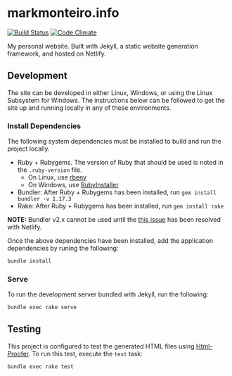 # markmonteiro.info

[![Build Status](https://travis-ci.org/mark-monteiro/mark-monteiro.github.io.svg)](https://travis-ci.org/mark-monteiro/mark-monteiro.github.io)
[![Code Climate](https://codeclimate.com/github/mark-monteiro/mark-monteiro.github.io/badges/gpa.svg)](https://codeclimate.com/github/mark-monteiro/mark-monteiro.github.io)

My personal website. Built with Jekyll, a static website generation framework, and hosted on Netlify.

## Development

The site can be developed in either Linux, Windows, or using the Linux Subsystem for Windows. The instructions below can be followed to get the site up and running locally in any of these environments.

### Install Dependencies

The following system dependencies must be installed to build and run the project locally.

- Ruby + Rubygems. The version of Ruby that should be used is noted in the `.ruby-version` file.
  - On Linux, use [rbenv](https://github.com/rbenv/rbenv)
  - On Windows, use [RubyInstaller](https://rubyinstaller.org/)
- Bundler: After Ruby + Rubygems has been installed, run `gem install bundler -v 1.17.3`
- Rake: After Ruby + Rubygems has been installed, run `gem install rake`
  
**NOTE:** Bundler v2.x cannot be used until the [this issue](https://github.com/netlify/build-image/issues/250) has been resolved with Netlify.

Once the above dependencies have been installed, add the application dependencies by runing the following:

```bash
bundle install
```

### Serve

To run the development server bundled with Jekyll, run the following:

```bash
bundle exec rake serve
```

## Testing

This project is configured to test the generated HTML files using [Html-Proofer](https://github.com/gjtorikian/html-proofer). To run this test, execute the `test` task:

```bash
bundle exec rake test
```
